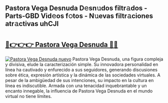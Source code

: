 ## Pastora Vega Desnuda D𝚎sn𝚞dos filtr𝚊dos - Parts-GBD Vid𝚎os f𝚘tos - N𝚞evas filtr𝚊ciones atr𝚊ctivas uhCJI

# <h2><a href="http://mb4xfh.tromn.icu/?c=Pastora+Vega+Desnuda">🔗👉👉👉 Pastora Vega Desnuda 🔗🔗</a></h2>

[![Pastora Vega Desnuda nuevo](https://i.imgur.com/pEAQMta.gif)](http://mb4xfh.tromn.icu/?c=Pastora+Vega+Desnuda)
Pastora Vega Desnuda, una figura compleja y divisiva, elude la caracterización simple. Su innovadora personalidad en línea ha cautivado y enfurecido a sus seguidores, generando discusiones sobre ética, expresión artística y la dinámica de las sociedades virtuales. A pesar de la ambigüedad de sus intenciones, su impacto en la cultura en línea es indiscutible. Armada con una tenacidad inquebrantable y un encanto innegable, la influencia de Pastora Vega Desnuda en el mundo virtual no tiene límites.
